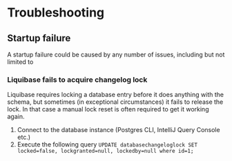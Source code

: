 # Troubleshooting

## Startup failure
A startup failure could be caused by any number of issues, including but not limited to

### Liquibase fails to acquire changelog lock
Liquibase requires locking a database entry before it does anything with the schema, but sometimes (in exceptional circumstances) it fails to release the lock. In that case a manual lock reset is often required to get it working again.

1. Connect to the database instance (Postgres CLI, IntelliJ Query Console etc.)
2. Execute the following query `UPDATE databasechangeloglock SET locked=false, lockgranted=null, lockedby=null where id=1;`
